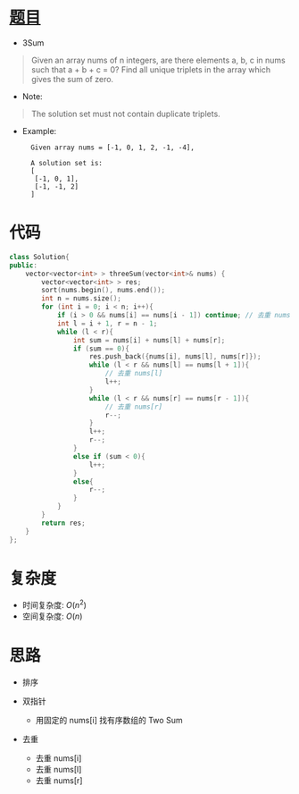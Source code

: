 # [题目](https://leetcode.com/problems/3sum/)

* 3Sum

> Given an array nums of n integers, are there elements a, b, c in nums such that a + b + c = 0? Find all unique triplets in the array which gives the sum of zero.

* Note:

> The solution set must not contain duplicate triplets.

* Example:

        Given array nums = [-1, 0, 1, 2, -1, -4],

        A solution set is:
        [
         [-1, 0, 1],
         [-1, -1, 2]
        ]


# 代码

```cpp
class Solution{
public:
    vector<vector<int> > threeSum(vector<int>& nums) {
        vector<vector<int> > res;
        sort(nums.begin(), nums.end());
        int n = nums.size();
        for (int i = 0; i < n; i++){
            if (i > 0 && nums[i] == nums[i - 1]) continue; // 去重 nums[i]
            int l = i + 1, r = n - 1;
            while (l < r){
                int sum = nums[i] + nums[l] + nums[r];
                if (sum == 0){
                    res.push_back({nums[i], nums[l], nums[r]});
                    while (l < r && nums[l] == nums[l + 1]){
                        // 去重 nums[l]
                        l++;
                    }
                    while (l < r && nums[r] == nums[r - 1]){
                        // 去重 nums[r]
                        r--;
                    }
                    l++;
                    r--;
                }
                else if (sum < 0){
                    l++;
                }
                else{
                    r--;
                }
            }
        }
        return res;
    }
};
```

# 复杂度
* 时间复杂度: $O(n^2)$
* 空间复杂度: $O(n)$

# 思路
* 排序
	
* 双指针
	* 用固定的 nums[i] 找有序数组的 Two Sum 
* 去重
	* 去重 nums[i]
	* 去重 nums[l]
	* 去重 nums[r] 

